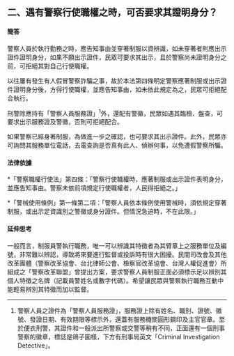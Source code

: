## 二、遇有警察行使職權之時，可否要求其證明身分？

#### 簡答

警察人員於執行勤務之時，應告知事由並穿著制服以資辨識，如未穿著者則應出示證件證明身分，如果不願出示證件，民眾可要求其出示，且於警察尚未證明身分之前，可拒絕其對自己行使職權。

以往屢有發生有人假冒警察詐騙之事，故於本法第四條明定警察應著制服或出示證件證明身分後，方得行使職權，並應告知事由，如未依此規定為之，民眾可拒絕配合執行。

刑警除應持有「警察人員服務證」<sup>1</sup>外，還配有警徽，民眾如遇其臨檢、盤查，可要求出示服務證及警徽，否則可拒絕配合。

如果警察已經身著制服，為做進一步之確認，也可要求其出示證件。此外，民眾亦可詢問其服務單位電話，去電查詢是否真有此人、偵辦何事，以免遭假警察所騙。

#### 法律依據

*「警察職權行使法」第四條：「警察行使職權時，應著制服或出示證件表明身分，並應告知事由。警察未依前項規定行使職權者，人民得拒絕之。」

*「警械使用條例」第一條第二項：「警察人員依本條例使用警械時，須依規定穿著制服，或出示足資識別之警徽或身分證件。但情況急迫時，不在此限。」

#### 延伸思考

一般而言，制服員警執行職務，唯一可以辨識其特徵者為其臂章上之服務單位及編號，非常難以辨認，導致將來要進行監督或投訴時有很大困擾。民間司改會及其他改革團體（警察改革協會、台北律師公會、檢察官改革協會、台灣人權促進會）所組成之「警察改革聯盟」曾提出方案，要求警察人員制服正面必須標示足以辨別其個人特徵之名牌（記載員警姓名或數字代碼）。希望讓民眾與警察執行職務互動中能輕易辨別其特徵而加以監督。

---

1. 警察人員之證件為「警察人員服務證」，服務證上除有姓名、職別、證號、徽號、發證日期、有效期限等標示外，還蓋有服務機關圓形鋼印及主官官章。至於便衣刑警，其證件和一般派出所警察或交警等稍有不同，正面還有一個刑事警察的徽章，標誌是鴿子圖樣，下方有刑事局英文「Criminal Investigation Detective」。